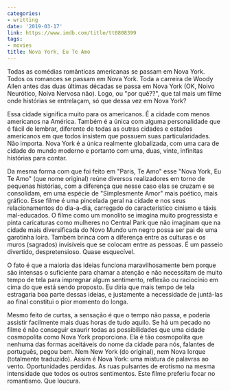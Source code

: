 ```yaml
---
categories:
- writting
date: '2019-03-17'
link: https://www.imdb.com/title/tt0808399
tags:
- movies
title: Nova York, Eu Te Amo
---
```


Todas as comédias românticas americanas se passam em Nova York. Todos os romances se passam em Nova York. Toda a carreira de Woody Allen antes das duas últimas décadas se passa em Nova York (OK, Noivo Neurótico, Noiva Nervosa não). Logo, ou "por quê??", que tal mais um filme onde histórias se entrelaçam, só que dessa vez em Nova York?

Essa cidade significa muito para os americanos. É a cidade com menos americanos na América. Também é a única com alguma personalidade que é fácil de lembrar, diferente de todas as outras cidades e estados americanos em que todos insistem que possuem suas particularidades. Não importa. Nova York é a única realmente globalizada, com uma cara de cidade do mundo moderno e portanto com uma, duas, vinte, infinitas histórias para contar.

Da mesma forma com que foi feito em "Paris, Te Amo" esse "Nova York, Eu Te Amo" (que nome original) reúne diversos realizadores em torno de pequenas histórias, com a diferença que nesse caso elas se cruzam e se consolidam, em uma espécie de "Simplesmente Amor" mais poético, mais gráfico. Esse filme é uma pincelada geral na cidade e nos seus relacionamentos do dia-a-dia, carregado do característico cinismo e táxis mal-educados. O filme como um monolito se imagina muito progressista e pinta caricaturas como mulheres no Central Park que não imaginam que na cidade mais diversificada do Novo Mundo um negro possa ser pai de uma garotinha loira. Também brinca com a diferença entre as culturas e os muros (sagrados) invisíveis que se colocam entre as pessoas. É um passeio divertido, despretensioso. Quase esquecível.

O fato é que a maioria das ideias funciona maravilhosamente bem porque são intensas o suficiente para chamar a atenção e não necessitam de muito tempo de tela para impregnar algum sentimento, reflexão ou raciocínio em cima do que está sendo proposto. Eu diria que mais tempo de tela estragaria boa parte dessas ideias, e justamente a necessidade de juntá-las ao final constitui o pior momento do longa.

Mesmo feito de curtas, a sensação é que o tempo não passa, e poderia assistir facilmente mais duas horas de tudo aquilo. Se há um pecado no filme é não conseguir exaurir todas as possibilidades que uma cidade cosmopolita como Nova York proporciona. Ela é tão cosmopolita que nenhuma das formas aceitáveis do nome da cidade para nós, falantes de português, pegou bem. Nem New York (do original), nem Nova Iorque (totalmente traduzido). Assim é Nova York: uma mistura de palavras ao vento. Oportunidades perdidas. As ruas pulsantes de erotismo na mesma intensidade que todos os outros sentimentos. Este filme preferiu focar no romantismo. Que loucura.